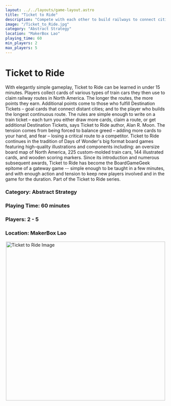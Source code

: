 ```yaml
---
layout: ../../layouts/game-layout.astro
title: "Ticket to Ride"
description: "Compete with each other to build railways to connect cities across the US!"
image: "/Ticket_to_Ride.jpg"
category: "Abstract Strategy"
location: "MakerBox Lao"
playing_time: 60
min_players: 2
max_players: 5
---
```

# Ticket to Ride

With elegantly simple gameplay, Ticket to Ride can be learned in under 15 minutes. Players collect cards of various types of train cars they then use to claim railway routes in North America. The longer the routes, the more points they earn. Additional points come to those who fulfill Destination Tickets &ndash; goal cards that connect distant cities; and to the player who builds the longest continuous route.   The rules are simple enough to write on a train ticket &ndash; each turn you either draw more cards, claim a route, or get additional Destination Tickets,  says Ticket to Ride author, Alan R. Moon.  The tension comes from being forced to balance greed &ndash; adding more cards to your hand, and fear &ndash; losing a critical route to a competitor.   Ticket to Ride continues in the tradition of Days of Wonder's big format board games featuring high-quality illustrations and components including: an oversize board map of North America, 225 custom-molded train cars, 144 illustrated cards, and wooden scoring markers.  Since its introduction and numerous subsequent awards, Ticket to Ride has become the BoardGameGeek epitome of a  gateway game  -- simple enough to be taught in a few minutes, and with enough action and tension to keep new players involved and in the game for the duration.  Part of the Ticket to Ride series.  

### Category: Abstract Strategy

### Playing Time: 60 minutes

### Players: 2 - 5

### Location: MakerBox Lao

<img src="/Ticket_to_Ride.jpg" alt="Ticket to Ride Image" width="500" style="display: block; margin: 0 auto">

    